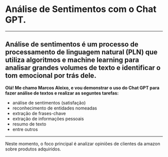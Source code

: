 # Análise de Sentimentos com o Chat GPT.
---
Análise de sentimentos é um processo de processamento de linguagem natural (PLN) que utiliza algoritmos e machine learning para analisar grandes volumes de texto e identificar o tom emocional por trás dele.
---
**Olá! Me chamo Marcos Aleixo, e vou demonstrar o uso do Chat GPT para fazer análise de textos e realizar as seguntes tarefas:**
- análise de sentimentos (satisfação)
- reconhecimento de entidades nomeadas
- extração de frases-chave 
- extração de informações pessoais
- resumo de texto
- entre outros
---
Neste momento, o foco principal é analizar opiniões de clientes da amazon sobre produtos adquiridos.
